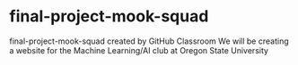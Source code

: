 # final-project-mook-squad
final-project-mook-squad created by GitHub Classroom
We will be creating a website for the Machine Learning/AI club at Oregon State University
